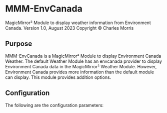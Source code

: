 # MMM-EnvCanada
MagicMirror² Module to display weather information from Environment Canada. 
Version 1.0, August 2023 Copyright © Charles Morris
## Purpose
MMM-EnvCanada is a MagicMirror² Module to display Environment Canada Weather. The default Weather Module has an envcanada provider to display Environment Canada data in the MagicMirror² Weather Module. However, Environment Canada provides more information than the default module can display. This module provides addition options.

## Configuration
The following are the configuration parameters:
